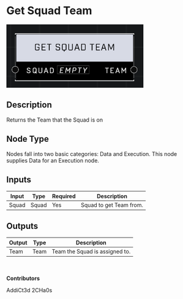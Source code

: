 # Get Squad Team
![alt text](../../../.gitbook/assets/get-squad-team.png)

## Description
Returns the Team that the Squad is on

## Node Type
Nodes fall into two basic categories: Data and Execution. This node supplies Data for an Execution node.

## Inputs
| Input            | Type             | Required | Description												    |
|------------------|------------------|----------|--------------------------------------------------------------|
| Squad | Squad | Yes | Squad to get Team from. |

## Outputs
| Output           | Type             | Description												     |
|------------------|------------------|--------------------------------------------------------------|
| Team | Team | Team the Squad is assigned to. |

\
\
**Contributors**

AddiCt3d 2CHa0s